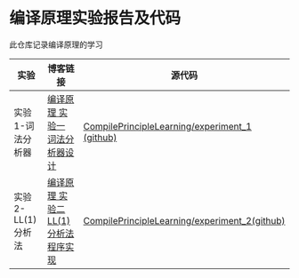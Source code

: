 # 编译原理实验报告及代码

此仓库记录编译原理的学习

| 实验              | 博客链接                                                                                        | 源代码                                                                                                                       |
| ----------------- | ----------------------------------------------------------------------------------------------- | ---------------------------------------------------------------------------------------------------------------------------- |
| 实验1-词法分析器  | [编译原理 实验一 词法分析器设计](https://blog.csdn.net/qq_45890533/article/details/124030827)      | [CompilePrincipleLearning/experiment_1 (github)](https://github.com/yusixian/CompilePrincipleLearning/tree/master/experiment_1) |
| 实验2-LL(1)分析法 | [编译原理 实验二 LL(1)分析法程序实现](https://blog.csdn.net/qq_45890533/article/details/124193342) | [CompilePrincipleLearning/experiment_2(github)](https://github.com/yusixian/CompilePrincipleLearning/tree/master/experiment_2)  |
